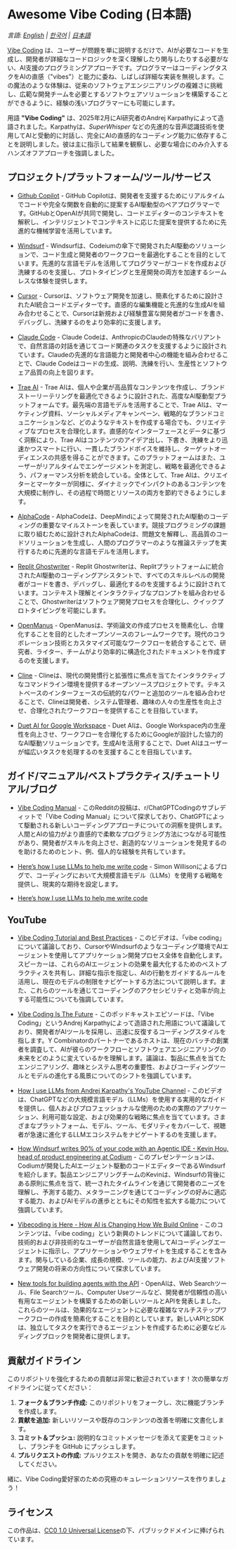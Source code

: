 # Awesome Vibe Coding (日本語)

*言語: [English](README.md) | [한국어](README.ko.md) | [日本語](README.ja.md)*

[Vibe Coding](https://en.wikipedia.org/wiki/Vibe_coding) は、ユーザーが問題を単に説明するだけで、AIが必要なコードを生成し、開発者が詳細なコードロジックを深く理解したり関与したりする必要がない、AI支援のプログラミングアプローチです。プログラマーはコーディングタスクをAIの直感（"vibes"）と能力に委ね、しばしば詳細な実装を無視します。この魔法のような体験は、従来のソフトウェアエンジニアリングの複雑さに挑戦し、広範な開発チームを必要とするソフトウェアソリューションを構築することができるように、経験の浅いプログラマーにも可能にします。

用語 **"Vibe Coding"** は、2025年2月にAI研究者のAndrej Karpathyによって造語されました。Karpathyは、*SuperWhisper* などの先進的な音声認識技術を使用してAIと受動的に対話し、完全にAIの直感的なコーディング能力に依存することを説明しました。彼は主に指示して結果を観察し、必要な場合にのみ介入するハンズオフアプローチを強調しました。

## プロジェクト/プラットフォーム/ツール/サービス

- [Github Copilot](https://github.com/features/copilot) - GitHub Copilotは、開発者を支援するためにリアルタイムでコードや完全な関数を自動的に提案するAI駆動型のペアプログラマーです。GitHubとOpenAIが共同で開発し、コードエディターのコンテキストを解釈し、インテリジェントでコンテキストに応じた提案を提供するために先進的な機械学習を活用しています。

- [Windsurf](https://codeium.com/windsurf) - Windsurfは、Codeiumの傘下で開発されたAI駆動のソリューションで、コード生成と開発者のワークフローを最適化することを目的としています。先進的な言語モデルを活用してプログラマーがコードを作成および洗練するのを支援し、プロトタイピングと生産開発の両方を加速するシームレスな体験を提供します。

- [Cursor](https://www.cursor.com/) - Cursorは、ソフトウェア開発を加速し、簡素化するために設計されたAI統合コードエディターです。直感的な編集機能と先進的な生成AIを組み合わせることで、Cursorは新規および経験豊富な開発者がコードを書き、デバッグし、洗練するのをより効率的に支援します。

- [Claude Code](https://docs.anthropic.com/en/docs/agents-and-tools/claude-code/overview) - Claude Codeは、AnthropicのClaudeの特殊なバリアントで、自然言語の対話を通じてコード関連のタスクを支援するように設計されています。Claudeの先進的な言語能力と開発者中心の機能を組み合わせることで、Claude Codeはコードの生成、説明、洗練を行い、生産性とソフトウェア品質の向上を図ります。

- [Trae AI](https://www.futuretools.io/tools/trae-ai) - Trae AIは、個人や企業が高品質なコンテンツを作成し、ブランドストーリーテリングを最適化できるように設計された、高度なAI駆動型プラットフォームです。最先端の言語モデルを活用することで、Trae AIは、マーケティング資料、ソーシャルメディアキャンペーン、戦略的なブランドコミュニケーションなど、どのようなテキストを作成する場合でも、クリエイティブなプロセスを合理化します。直感的なインターフェースとデータに基づく洞察により、Trae AIはコンテンツのアイデア出し、下書き、洗練をより迅速かつスマートに行い、一貫したブランドボイスを維持し、ターゲットオーディエンスの共感を得ることができます。このプラットフォームはまた、ユーザーがリアルタイムでエンゲージメントを測定し、戦略を最適化できるよう、パフォーマンス分析を統合している。全体として、Trae AIは、クリエイターとマーケターが同様に、ダイナミックでインパクトのあるコンテンツを大規模に制作し、その過程で時間とリソースの両方を節約できるようにします。

- [AlphaCode](https://alphacode.deepmind.com/) - AlphaCodeは、DeepMindによって開発されたAI駆動のコーディングの重要なマイルストーンを表しています。競技プログラミングの課題に取り組むために設計されたAlphaCodeは、問題文を解釋し、高品質のコードソリューションを生成し、人間のプログラマーのような推論ステップを実行するために先進的な言語モデルを活用します。

- [Replit Ghostwriter](https://replit.com/learn/intro-to-ghostwriter) - Replit Ghostwriterは、Replitプラットフォームに統合されたAI駆動のコーディングアシスタントで、すべてのスキルレベルの開発者がコードを書き、デバッグし、最適化するのを支援するように設計されています。コンテキスト理解とインタラクティブなプロンプトを組み合わせることで、Ghostwriterはソフトウェア開発プロセスを合理化し、クイックプロトタイピングを可能にします。

- [OpenManus](https://github.com/mannaandpoem/OpenManus) - OpenManusは、学術論文の作成プロセスを簡素化し、合理化することを目的としたオープンソースのフレームワークです。現代のコラボレーション技術とカスタマイズ可能なワークフローを統合することで、研究者、ライター、チームがより効率的に構造化されたドキュメントを作成するのを支援します。

- [Cline](https://github.com/cline/cline) - Clineは、現代の開発慣行と拡張性に焦点を当てたインタラクティブなコマンドライン環境を提供するオープンソースプロジェクトです。テキストベースのインターフェースの伝統的なパワーと追加のツールを組み合わせることで、Clineは開発者、システム管理者、趣味の人々の生産性を向上させ、合理化されたワークフローを提供することを目指しています。

- [Duet AI for Google Workspace](https://workspace.google.com/blog/product-announcements/duet-ai?hl=en) - Duet AIは、Google Workspace内の生産性を向上させ、ワークフローを合理化するためにGoogleが設計した協力的なAI駆動ソリューションです。生成AIを活用することで、Duet AIはユーザーが幅広いタスクを処理するのを支援することを目指しています。

## ガイド/マニュアル/ベストプラクティス/チュートリアル/ブログ

- [Vibe Coding Manual](https://www.reddit.com/r/ChatGPTCoding/comments/1j5l4xw/vibe_coding_manual/) - このRedditの投稿は、r/ChatGPTCodingのサブレディットで「Vibe Coding Manual」について探求しており、ChatGPTによって駆動される新しいコーディングアプローチについての洞察を提供します。人間とAIの協力がより直感的で柔軟なプログラミング方法につながる可能性があり、開発者がスキルを向上させ、創造的なソリューションを発見するのを助けるためのヒント、例、個人的な経験を共有しています。

- [Here’s how I use LLMs to help me write code](https://simonwillison.net/2025/Mar/11/using-llms-for-code/#set-reasonable-expectations) - Simon Willisonによるブログで、コーディングにおいて大規模言語モデル（LLMs）を使用する戦略を提供し、現実的な期待を設定します。

- [Here’s how I use LLMs to help me write code](https://simonwillison.net/2025/Mar/11/using-llms-for-code/)

## YouTube
- [Vibe Coding Tutorial and Best Practices](https://www.youtube.com/watch?v=YWwS911iLhg&t=907s) - このビデオは、「vibe coding」について議論しており、CursorやWindsurfのようなコーディング環境でAIエージェントを使用してアプリケーション開発プロセス全体を自動化します。スピーカーは、これらのAIエージェントの効果を最大化するためのベストプラクティスを共有し、詳細な指示を指定し、AIの行動をガイドするルールを活用し、現在のモデルの制限をナビゲートする方法について説明します。また、これらのツールを通じてコーディングのアクセシビリティと効率が向上する可能性についても強調しています。

- [Vibe Coding Is The Future](https://www.youtube.com/watch?v=IACHfKmZMr8&t=1606s) - このポッドキャストエピソードは、「Vibe Coding」というAndrej Karpathyによって造語された用語について議論しており、開発者がAIツールを採用し、迅速に反復するコーディングスタイルを指します。Y Combinatorのパートナーであるホストは、現在のバッチの創業者を調査して、AIが彼らのワークフローとソフトウェアエンジニアリングの未来をどのように変えているかを理解します。議論は、製品に焦点を当てたエンジニアリング、趣味とシステム思考の重要性、およびコーディングツールとモデルの進化する風景についてのシフトを強調しています。

- [How I use LLMs from Andrej Karpathy's YouTube Channel](https://www.youtube.com/watch?v=EWvNQjAaOHw) - このビデオは、ChatGPTなどの大規模言語モデル（LLMs）を使用する実用的なガイドを提供し、個人およびプロフェッショナルな使用のための実際のアプリケーション、利用可能な設定、および効果的な戦略に焦点を当てています。さまざまなプラットフォーム、モデル、ツール、モダリティをカバーして、視聴者が急速に進化するLLMエコシステムをナビゲートするのを支援します。

- [How Windsurf writes 90% of your code with an Agentic IDE - Kevin Hou, head of product engineering at Codium](https://www.youtube.com/watch?v=bVNNvWq6dKo) - このプレゼンテーションは、Codiumが開発したAIエージェント駆動のコードエディターであるWindsurfを紹介します。製品エンジニアリングチームのKevinは、Windsurfの背後にある原則に焦点を当て、統一されたタイムラインを通じて開発者のニーズを理解し、予測する能力、メタラーニングを通じてコーディングの好みに適応する能力、およびAIモデルの進歩とともにその知性を拡大する能力について強調しています。

- [Vibecoding is Here - How AI is Changing How We Build Online](https://www.youtube.com/watch?v=xxA-M3HrKrc) - このコンテンツは、「vibe coding」という新興のトレンドについて議論しており、技術的および非技術的なユーザーが自然言語を使用してAIコーディングエージェントに指示し、アプリケーションやウェブサイトを生成することを含みます。関与している企業、成長の規模、ツールの能力、およびAI支援ソフトウェア開発の将来の方向性について探求しています。

- [New tools for building agents with the API](https://www.youtube.com/watch?v=hciNKcLwSes) - OpenAIは、Web Searchツール、File Searchツール、Computer Useツールなど、開発者が信頼性の高い有用なエージェントを構築するための新しいツールとAPIを発表しました。これらのツールは、効果的なエージェントに必要な複雑なマルチステップワークフローの作成を簡素化することを目的としています。新しいAPIとSDKは、独立してタスクを実行できるエージェントを作成するために必要なビルディングブロックを開発者に提供します。

## 貢献ガイドライン

このリポジトリを強化するための貢献は非常に歓迎されています！次の簡単なガイドラインに従ってください：

1. **フォーク＆ブランチ作成:** このリポジトリをフォークし、次に機能ブランチを作成します。
2. **貢献を追加:** 新しいリソースや既存のコンテンツの改善を明確に文書化します。
3. **コミット＆プッシュ:** 説明的なコミットメッセージを添えて変更をコミットし、ブランチを GitHub にプッシュします。
4. **プルリクエストの作成:** プルリクエストを開き、あなたの貢献を明確に記述してください。

緒に、Vibe Coding愛好家のための究極のキュレーションリソースを作りましょう！

## ライセンス

この作品は、[CC0 1.0 Universal License](https://creativecommons.org/publicdomain/zero/1.0/)の下、パブリックドメインに捧げられています。